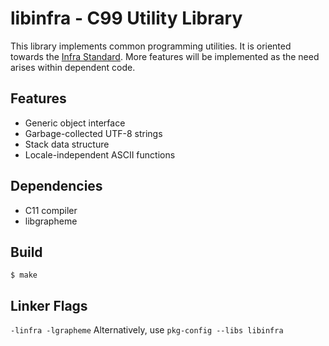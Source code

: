 # libinfra - C99 Utility Library

This library implements common programming utilities.
It is oriented towards the [Infra Standard](https://infra.spec.whatwg.org/).
More features will be implemented as the need arises within dependent code.

Features
--------
- Generic object interface
- Garbage-collected UTF-8 strings
- Stack data structure
- Locale-independent ASCII functions

Dependencies
------------
- C11 compiler
- libgrapheme

Build
-----
```$ make```

Linker Flags
------------
```-linfra -lgrapheme```
Alternatively, use `pkg-config --libs libinfra`

